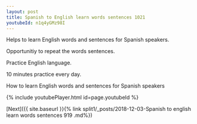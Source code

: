 ```yaml
---
layout: post
title: Spanish to English learn words sentences 1021 
youtubeId: n1q4yGMz98I
---
```

 
 
Helps to learn English words and sentences for Spanish speakers.

Opportunitiy to repeat the words sentences. 

Practice English language. 
 
10 minutes practice every day. 
 
How to learn English words and sentences for Spanish speakers 
 
{% include youtubePlayer.html id=page.youtubeId %}
 
 
[Next]({{ site.baseurl }}{% link  split1/_posts/2018-12-03-Spanish to english learn words sentences 919 .md%})
 

